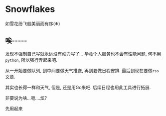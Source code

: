 # Snowflakes
如雪花纷飞般美丽而有序(❄)

## 唉-----
发现不强制自己写就永远没有动力写了... 毕竟个人服务也不会有性能问题, 何不用`python`, 所以强行弄起来吧.

从一开始要做队列, 到中间要做天气推送, 再到要做日程安排. 最后到现在要做`rss`文章.

其实也长得一样和天气, 但是, 还是用Go来吧. 后续日程也用此工具进行拓展.

非要说为啥...呃....炫?

先用起来
